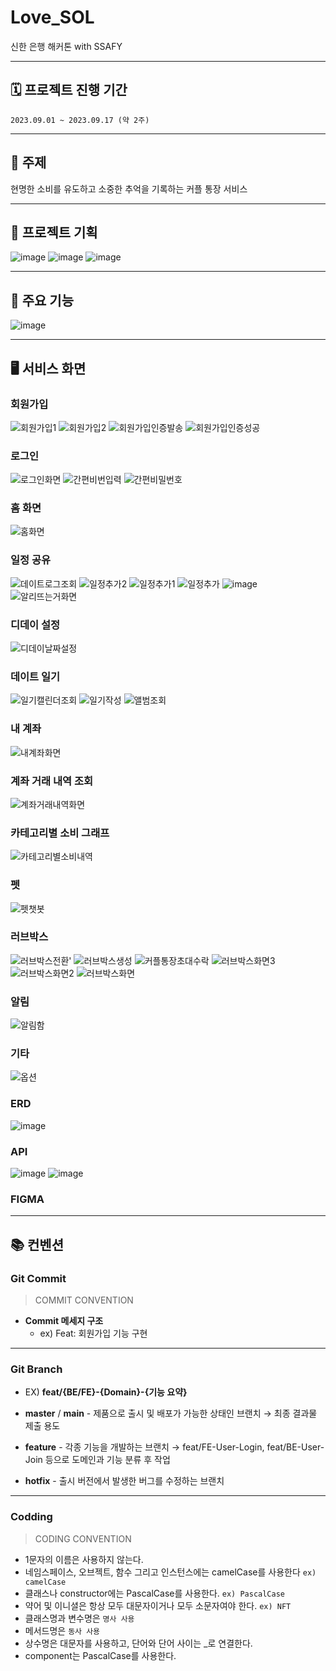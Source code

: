# Love_SOL
신한 은행 해커톤 with SSAFY


---
## 🗓 프로젝트 진행 기간
`2023.09.01 ~ 2023.09.17 (약 2주)`


---
## 📑 주제
현명한 소비를 유도하고 소중한 추억을 기록하는 커플 통장 서비스


---
## 🎉 프로젝트 기획
![image](https://github.com/Love-SOL/Love_SOL/assets/33506590/e829b45a-af09-411e-9b9f-6a5880c73c33)
![image](https://github.com/Love-SOL/Love_SOL/assets/33506590/6f92bc6c-e123-4b5b-a7aa-8a64c89fc537)
![image](https://github.com/Love-SOL/Love_SOL/assets/33506590/9a03fffe-e4dc-4543-a7a0-2f95158569a6)


---
## 🔑 주요 기능
![image](https://github.com/Love-SOL/Love_SOL/assets/33506590/835704ab-f8e6-47fb-823e-d3a09b42af42)


---
## 🖥 서비스 화면


### 회원가입
![회원가입1](https://github.com/Love-SOL/Love_SOL/assets/33506590/a8e54da9-0fee-41d5-bafe-c131f50044dc)
![회원가입2](https://github.com/Love-SOL/Love_SOL/assets/33506590/389c8f6b-4cee-4c0c-8169-fb86aaafbfcf)
![회원가입인증발송](https://github.com/Love-SOL/Love_SOL/assets/33506590/b22de48b-0990-4392-b0ba-53d18511940f)
![회원가입인증성공](https://github.com/Love-SOL/Love_SOL/assets/33506590/bfaf0d88-0296-442e-b130-2e3ad5462e39)


### 로그인
![로그인화면](https://github.com/Love-SOL/Love_SOL/assets/33506590/26832fc9-16be-424c-848e-bddab0f7432c)
![간편비번입력](https://github.com/Love-SOL/Love_SOL/assets/33506590/baf0eb86-16b0-40f5-a1ec-ff6e7e677cca)
![간편비밀번호](https://github.com/Love-SOL/Love_SOL/assets/33506590/1d339b21-5c6b-4101-b371-8571bdea0667)

### 홈 화면
![홈화면](https://github.com/Love-SOL/Love_SOL/assets/33506590/42678b09-8762-4901-a23e-34df9a67a72d)

### 일정 공유
![데이트로그조회](https://github.com/Love-SOL/Love_SOL/assets/33506590/a83e2952-f265-42c8-8245-6fdf41656d4b)
![일정추가2](https://github.com/Love-SOL/Love_SOL/assets/33506590/4781a08d-2c71-4f18-8603-b1ef6baf7711)
![일정추가1](https://github.com/Love-SOL/Love_SOL/assets/33506590/3994caf7-9c03-4901-9b22-9b6b3187a425)
![일정추가](https://github.com/Love-SOL/Love_SOL/assets/33506590/9fd23a4e-8e9f-4560-988a-a10e775aacc2)
![image](https://github.com/Love-SOL/Love_SOL/assets/33506590/ca908ede-1d3b-4f31-b519-facc4d39752a)
![알리뜨는거화면](https://github.com/Love-SOL/Love_SOL/assets/33506590/61edd830-f444-42e3-9940-8dd3331a225a)


### 디데이 설정
![디데이날짜설정](https://github.com/Love-SOL/Love_SOL/assets/33506590/ccc13883-4127-4a7f-9a10-ec48fdfbe62c)

### 데이트 일기
![일기캘린더조회](https://github.com/Love-SOL/Love_SOL/assets/33506590/ef1b75ea-61ba-4a8d-a32a-a636bc18edf2)
![일기작성](https://github.com/Love-SOL/Love_SOL/assets/33506590/5f152efe-3bac-4307-89b3-1a594bcd4d72)
![앨범조회](https://github.com/Love-SOL/Love_SOL/assets/33506590/17b8830d-ae73-4966-902e-e4d142947dab)


### 내 계좌
![내계좌화면](https://github.com/Love-SOL/Love_SOL/assets/33506590/f0f45cc4-865c-4464-babb-57c50903678a)


### 계좌 거래 내역 조회
![계좌거래내역화면](https://github.com/Love-SOL/Love_SOL/assets/33506590/ac962cc8-c2af-48b4-a57f-5e367f9e205a)

### 카테고리별 소비 그래프
![카테고리별소비내역](https://github.com/Love-SOL/Love_SOL/assets/33506590/fd51905a-7422-4c3a-8778-3580ba52140f)

### 펫
![펫챗봇](https://github.com/Love-SOL/Love_SOL/assets/33506590/f2ac32e5-8a58-4e37-9400-84d99362ce7d)


### 러브박스
![러브박스전환'](https://github.com/Love-SOL/Love_SOL/assets/33506590/485b969d-e1aa-4dc1-866b-290a1a24e66b)
![러브박스생성](https://github.com/Love-SOL/Love_SOL/assets/33506590/02296bdf-38b0-496f-af80-b68df24b0339)
![커플통장초대수락](https://github.com/Love-SOL/Love_SOL/assets/33506590/a5e039a0-b713-4bf0-951b-c5f37b38139d)
![러브박스화면3](https://github.com/Love-SOL/Love_SOL/assets/33506590/75ce13f7-a710-49b4-b088-102a6b8539fb)
![러브박스화면2](https://github.com/Love-SOL/Love_SOL/assets/33506590/a6dea09b-9ea1-43eb-b462-34da371a6d26)
![러브박스화면](https://github.com/Love-SOL/Love_SOL/assets/33506590/092513bb-eab5-460a-9a6f-6e6d6a5139c6)


### 알림
![알림함](https://github.com/Love-SOL/Love_SOL/assets/33506590/74670fab-257c-493e-b04d-b10e4ce6ded4)

### 기타
![옵션](https://github.com/Love-SOL/Love_SOL/assets/33506590/f9c6a8ff-73d4-4afe-924b-51d8987dcc1e)


### ERD
![image](https://github.com/Love-SOL/Love_SOL/assets/33506590/8b888e67-6aa3-42b7-bd92-c8d561a2ce11)



### API
![image](https://github.com/Love-SOL/Love_SOL/assets/33506590/21cd870b-a300-4550-bd45-a8e5ec38961f)
![image](https://github.com/Love-SOL/Love_SOL/assets/33506590/ac5eec1c-2717-4ecb-a514-25a037a10c4f)



### FIGMA



---
## 📚 컨벤션

### Git Commit

> COMMIT CONVENTION
> 

- **Commit 메세지 구조**
    - ex) Feat: 회원가입 기능 구현

---

### Git Branch

- EX) **feat/{BE/FE}-{Domain}-{기능 요약}**

- **master** / **main** - 제품으로 출시 및 배포가 가능한 상태인 브랜치 → 최종 결과물 제출 용도
- **feature** - 각종 기능을 개발하는 브랜치 → feat/FE-User-Login, feat/BE-User-Join 등으로 도메인과 기능 분류 후 작업
- **hotfix** - 출시 버전에서 발생한 버그를 수정하는 브랜치

---
### Codding

> CODING CONVENTION
> 

- 1문자의 이름은 사용하지 않는다.
- 네임스페이스, 오브젝트, 함수 그리고 인스턴스에는 camelCase를 사용한다 `ex) camelCase`
- 클래스나 constructor에는 PascalCase를 사용한다. `ex) PascalCase`
- 약어 및 이니셜은 항상 모두 대문자이거나 모두 소문자여야 한다. `ex) NFT`
- 클래스명과 변수명은 `명사 사용`
- 메서드명은 `동사 사용`
- 상수명은 대문자를 사용하고, 단어와 단어 사이는 _로 연결한다.
- component는 PascalCase를 사용한다.
